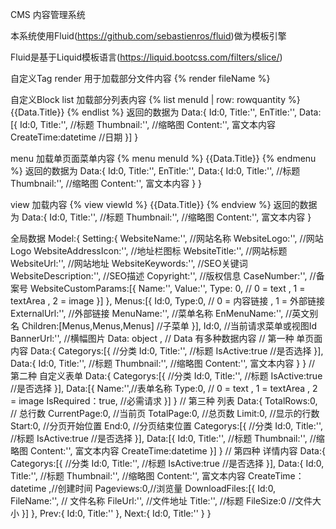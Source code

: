 CMS 内容管理系统

本系统使用Fluid(https://github.com/sebastienros/fluid)做为模板引擎

Fluid是基于Liquid模板语言(https://liquid.bootcss.com/filters/slice/)

自定义Tag
render 用于加载部分文件内容
{% render fileName %}

自定义Block
list 加载部分列表内容
{% list menuId | row: rowquantity %}
    {{Data.Title}}
{% endlist %}
返回的数据为 Data:{
    Id:0,
    Title:'',
    EnTitle:'',
    Data:[{
        Id:0,
        Title:'', //标题
        Thumbnail:'', //缩略图
        Content:'', 富文本内容
        CreateTime:datetime //日期
    }]
}

menu 加载单页面菜单内容
{% menu menuId %}
    {{Data.Title}}
{% endmenu %}
返回的数据为 Data:{
    Id:0,
    Title:'',
    EnTitle:'',
    Data:{
        Id:0,
        Title:'', //标题
        Thumbnail:'', //缩略图
        Content:'', 富文本内容
    }
}

view 加载内容
{% view viewId %}
    {{Data.Title}}
{% endview %}
返回的数据为 Data:{
        Id:0,
        Title:'', //标题
        Thumbnail:'', //缩略图
        Content:'', 富文本内容
    }

全局数据
Model:{
    Setting:{
        WebsiteName:'', //网站名称
        WebsiteLogo:'', //网站Logo
        WebsiteAddressIcon:'', //地址栏图标
        WebsiteTitle:'', //网站标题
        WebsiteUrl:'', //网站地址
        WebsiteKeywords:'', //SEO关键词
        WebsiteDescription:'', //SEO描述
        Copyright:'', //版权信息
        CaseNumber:'', //备案号
        WebsiteCustomParams:[{
            Name:'',
            Value:'',
            Type: 0, // 0 = text , 1 = textArea , 2 = image
        }]
    },
    Menus:[{
        Id:0,
        Type:0, // 0 = 内容链接 , 1 = 外部链接
        ExternalUrl:'', //外部链接
        MenuName:'', //菜单名称
        EnMenuName:'', //英文别名
        Children:[Menus,Menus,Menus] //子菜单
    }],
    Id:0, //当前请求菜单或视图Id
    BannerUrl:'', //横幅图片
    Data: object , // Data 有多种数据内容
    // 第一种 单页面内容
    Data:{
        Categorys:[{ //分类
            Id:0,
            Title:'', //标题
            IsActive:true //是否选择
        }],
        Data:{
            Id:0,
            Title:'', //标题
            Thumbnail:'', //缩略图
            Content:'', 富文本内容
        }
    }
    // 第二种 自定义表单
    Data:{
        Categorys:[{ //分类
            Id:0,
            Title:'', //标题
            IsActive:true //是否选择
        }],
        Data:[{
            Name:'',//表单名称
            Type:0, // 0 = text , 1 = textArea , 2 = image
            IsRequired：true, //必需请求
        }]
    }
    // 第三种 列表
    Data:{
        TotalRows:0, // 总行数
        CurrentPage:0, //当前页
        TotalPage:0, //总页数
        Limit:0, //显示的行数
        Start:0, //分页开始位置
        End:0, //分页结束位置
        Categorys:[{ //分类
            Id:0,
            Title:'', //标题
            IsActive:true //是否选择
        }],
        Data:[{
            Id:0,
            Title:'', //标题
            Thumbnail:'', //缩略图
            Content:'', 富文本内容
            CreateTime:datetime
        }]
    }
    // 第四种 详情内容
    Data:{
        Categorys:[{ //分类
            Id:0,
            Title:'', //标题
            IsActive:true //是否选择
        }],
        Data:{
            Id:0,
            Title:'', //标题
            Thumbnail:'', //缩略图
            Content:'', 富文本内容
            CreateTime：datetime ,//创建时间
            Pageviews:0,//浏览量
            DownloadFiles:[{
                Id:0,
                FileName:'', // 文件名称
                FileUrl:'', //文件地址
                Title:'', //标题
                FileSize:0 //文件大小
            }]
        },
        Prev:{
            Id:0,
            Title:''
        },
        Next:{
            Id:0,
            Title:''
        }
    }
